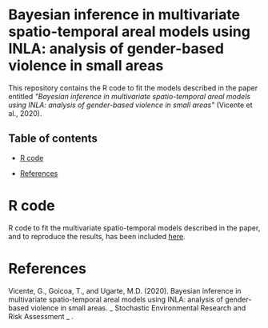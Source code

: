 # Bayesian inference in multivariate spatio-temporal areal models using INLA: analysis of gender-based violence in small areas
This repository contains the R code to fit the models described in the paper entitled _"Bayesian inference in multivariate spatio-temporal areal models using INLA: analysis of gender-based violence in small areas"_ (Vicente et al., 2020).

## Table of contents
- [R code](#R-code)

- [References](#References)

# R code
R code to fit the multivariate spatio-temporal models described in the paper, and to reproduce the results, has been included [here](https://github.com/spatialstatisticsupna/Mmodels_SERRA_article/blob/master/R/).

# References
Vicente, G., Goicoa, T., and Ugarte, M.D. (2020). Bayesian inference in multivariate spatio-temporal areal models using INLA: analysis of gender-based violence in small areas. _ Stochastic Environmental Research and Risk Assessment _ .
